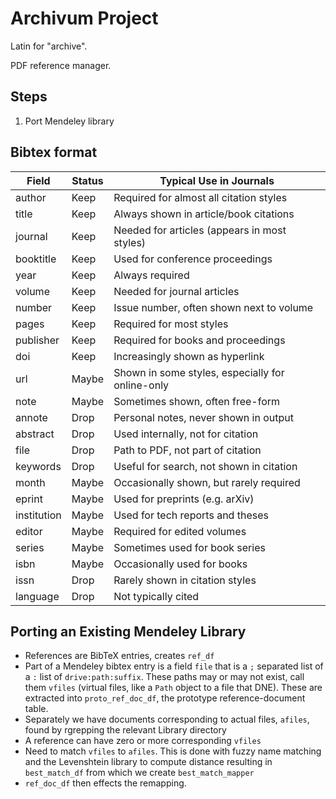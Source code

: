 # Archivum Project

Latin for "archive".

PDF reference manager.

## Steps

1. Port Mendeley library


## Bibtex format

| Field       | Status   | Typical Use in Journals                             |
|-------------|----------|-----------------------------------------------------|
| author      | Keep     | Required for almost all citation styles             |
| title       | Keep     | Always shown in article/book citations              |
| journal     | Keep     | Needed for articles (appears in most styles)        |
| booktitle   | Keep     | Used for conference proceedings                     |
| year        | Keep     | Always required                                     |
| volume      | Keep     | Needed for journal articles                         |
| number      | Keep     | Issue number, often shown next to volume            |
| pages       | Keep     | Required for most styles                            |
| publisher   | Keep     | Required for books and proceedings                  |
| doi         | Keep     | Increasingly shown as hyperlink                     |
| url         | Maybe    | Shown in some styles, especially for online-only    |
| note        | Maybe    | Sometimes shown, often free-form                    |
| annote      | Drop     | Personal notes, never shown in output               |
| abstract    | Drop     | Used internally, not for citation                   |
| file        | Drop     | Path to PDF, not part of citation                   |
| keywords    | Drop     | Useful for search, not shown in citation            |
| month       | Maybe    | Occasionally shown, but rarely required             |
| eprint      | Maybe    | Used for preprints (e.g. arXiv)                     |
| institution | Maybe    | Used for tech reports and theses                    |
| editor      | Maybe    | Required for edited volumes                         |
| series      | Maybe    | Sometimes used for book series                      |
| isbn        | Maybe    | Occasionally used for books                         |
| issn        | Drop     | Rarely shown in citation styles                     |
| language    | Drop     | Not typically cited                                 |


## Porting an Existing Mendeley Library

* References are BibTeX entries, creates  `ref_df`
* Part of a Mendeley bibtex entry is a field `file` that is a `;` separated list of a `:` list of `drive:path:suffix`. These paths may or may not exist, call them `vfiles` (virtual files, like a `Path` object to a file that DNE). These are extracted into `proto_ref_doc_df`, the prototype reference-document table.
* Separately we have documents corresponding to actual files, `afiles`, found by rgrepping the relevant Library directory 
* A reference can have zero or more corresponding `vfiles`
* Need to match `vfiles` to `afiles`. This is done with fuzzy name matching and the Levenshtein library to compute distance resulting in `best_match_df` from which we create `best_match_mapper`
* `ref_doc_df` then effects the remapping.

